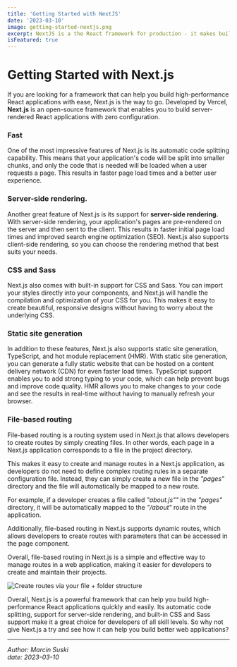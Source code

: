 ```yaml
---
title: 'Getting Started with NextJS'
date: '2023-03-10'
image: getting-started-nextjs.png
excerpt: NextJS is a the React framework for production - it makes building fullstack React apps and sites a breeze and ships with built-in SSR.
isFeatured: true
---
```



# Getting Started with Next.js

If you are looking for a framework that can help you build high-performance React applications with ease, Next.js is the way to go. Developed by Vercel, **Next.js** is an open-source framework that enables you to build server-rendered React applications with zero configuration.

### Fast

One of the most impressive features of Next.js is its automatic code splitting capability. This means that your application's code will be split into smaller chunks, and only the code that is needed will be loaded when a user requests a page. This results in faster page load times and a better user experience.

### Server-side rendering.

Another great feature of Next.js is its support for **server-side rendering.** With server-side rendering, your application's pages are pre-rendered on the server and then sent to the client. This results in faster initial page load times and improved search engine optimization (SEO). Next.js also supports client-side rendering, so you can choose the rendering method that best suits your needs.

### CSS and Sass

Next.js also comes with built-in support for CSS and Sass. You can import your styles directly into your components, and Next.js will handle the compilation and optimization of your CSS for you. This makes it easy to create beautiful, responsive designs without having to worry about the underlying CSS.

### Static site generation

In addition to these features, Next.js also supports static site generation, TypeScript, and hot module replacement (HMR). With static site generation, you can generate a fully static website that can be hosted on a content delivery network (CDN) for even faster load times. TypeScript support enables you to add strong typing to your code, which can help prevent bugs and improve code quality. HMR allows you to make changes to your code and see the results in real-time without having to manually refresh your browser.

### File-based routing

File-based routing is a routing system used in Next.js that allows developers to create routes by simply creating files. In other words, each page in a Next.js application corresponds to a file in the project directory.

This makes it easy to create and manage routes in a Next.js application, as developers do not need to define complex routing rules in a separate configuration file. Instead, they can simply create a new file in the *"pages"* directory and the file will automatically be mapped to a new route.

For example, if a developer creates a file called *"about.js""* in the *"pages"* directory, it will be automatically mapped to the *"/about"* route in the application.

Additionally, file-based routing in Next.js supports dynamic routes, which allows developers to create routes with parameters that can be accessed in the page component.

Overall, file-based routing in Next.js is a simple and effective way to manage routes in a web application, making it easier for developers to create and maintain their projects.


![Create routes via your file + folder structure](/images/posts/getting-started-with-nextjs/nextjs-file-based-routing.png)


Overall, Next.js is a powerful framework that can help you build high-performance React applications quickly and easily. Its automatic code splitting, support for server-side rendering, and built-in CSS and Sass support make it a great choice for developers of all skill levels. So why not give Next.js a try and see how it can help you build better web applications?

---

*Author: Marcin Suski*  
*date: 2023-03-10*

